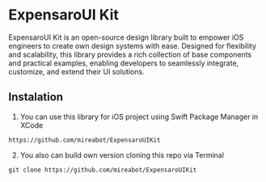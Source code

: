 # ExpensaroUI Kit

ExpensaroUI Kit is an open-source design library built to empower iOS engineers to create own design systems with ease. Designed for flexibility and scalability, this library provides a rich collection of base components and practical examples, enabling developers to seamlessly integrate, customize, and extend their UI solutions.

## Instalation
1. You can use this library for iOS project using Swift Package Manager in XCode
```
https://github.com/mireabot/ExpensaroUIKit
```
2. You also can build own version cloning this repo via Terminal
```
git clone https://github.com/mireabot/ExpensaroUIKit
```
